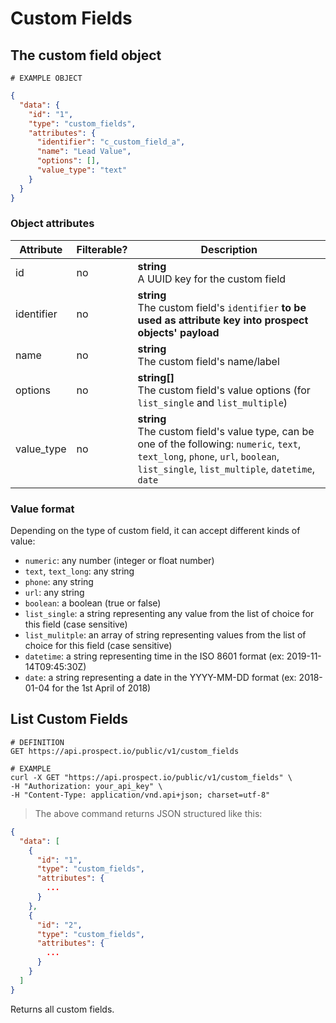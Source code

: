 # Custom Fields
## The custom field object
```
# EXAMPLE OBJECT
```

```json
{
  "data": {
    "id": "1",
    "type": "custom_fields",
    "attributes": {
      "identifier": "c_custom_field_a",
      "name": "Lead Value",
      "options": [], 
      "value_type": "text"
    }
  }
}
```

### Object attributes
Attribute | Filterable? | Description
--------- | ----------- | -----------
id | no | **string** <br />A UUID key for the custom field
identifier | no | **string** <br />The custom field's `identifier` **to be used as attribute key into prospect objects' payload**
name | no | **string** <br />The custom field's name/label
options | no | **string[]** <br />The custom field's value options (for `list_single` and `list_multiple`)
value_type | no | **string** <br />The custom field's value type, can be one of the following: `numeric`, `text`, `text_long`, `phone`, `url`, `boolean`, `list_single`, `list_multiple`, `datetime`, `date`

### Value format

Depending on the type of custom field, it can accept different kinds of value:

 - `numeric`: any number (integer or float number)
 - `text`, `text_long`: any string
 - `phone`: any string
 - `url`: any string
 - `boolean`: a boolean (true or false)
 - `list_single`: a string representing any value from the list of choice for this field (case sensitive)
 - `list_mulitple`: an array of string representing values from the list of choice for this field (case sensitive)
 - `datetime`: a string representing time in the ISO 8601 format (ex: 2019-11-14T09:45:30Z)
 - `date`: a string representing a date in the YYYY-MM-DD format (ex: 2018-01-04 for the 1st April of 2018)

## List Custom Fields

```shell
# DEFINITION
GET https://api.prospect.io/public/v1/custom_fields

# EXAMPLE
curl -X GET "https://api.prospect.io/public/v1/custom_fields" \
-H "Authorization: your_api_key" \
-H "Content-Type: application/vnd.api+json; charset=utf-8"
```

> The above command returns JSON structured like this:

```json
{
  "data": [
    {
      "id": "1",
      "type": "custom_fields",
      "attributes": {
        ...
      }
    },
    {
      "id": "2",
      "type": "custom_fields",
      "attributes": {
        ...
      }
    }
  ]
}
```

Returns all custom fields.
